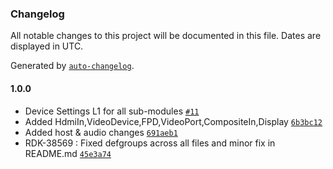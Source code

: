 ### Changelog

All notable changes to this project will be documented in this file. Dates are displayed in UTC.

Generated by [`auto-changelog`](https://github.com/CookPete/auto-changelog).

#### 1.0.0

- Device Settings L1 for all sub-modules [`#11`](https://github.com/comcast-sky/rdk-components-haltest-devicesettings/pull/11)
- Added HdmiIn,VideoDevice,FPD,VideoPort,CompositeIn,Display [`6b3bc12`](https://github.com/comcast-sky/rdk-components-haltest-devicesettings/commit/6b3bc1276e0064b347d5a34ecac8b8316eca31d1)
- Added host & audio changes [`691aeb1`](https://github.com/comcast-sky/rdk-components-haltest-devicesettings/commit/691aeb107c68f79859adceeb9ed82d3e327f59bd)
- RDK-38569 : Fixed defgroups across all files and minor fix in README.md [`45e3a74`](https://github.com/comcast-sky/rdk-components-haltest-devicesettings/commit/45e3a743f2919248e9967480c29f2837cd3a286a)
